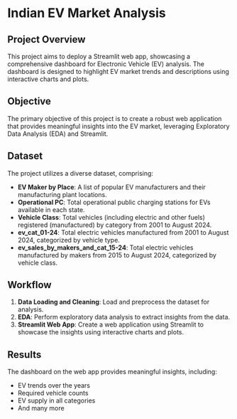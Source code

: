 
# Indian EV Market Analysis

## Project Overview

This project aims to deploy a Streamlit web app, showcasing a comprehensive dashboard for Electronic Vehicle (EV) analysis. The dashboard is designed to highlight EV market trends and descriptions using interactive charts and plots.

## Objective

The primary objective of this project is to create a robust web application that provides meaningful insights into the EV market, leveraging Exploratory Data Analysis (EDA) and Streamlit.

## Dataset

The project utilizes a diverse dataset, comprising:

* **EV Maker by Place**: A list of popular EV manufacturers and their manufacturing plant locations.
* **Operational PC**: Total operational public charging stations for EVs available in each state.
* **Vehicle Class**: Total vehicles (including electric and other fuels) registered (manufactured) by category from 2001 to August 2024.
* **ev_cat_01-24**: Total electric vehicles manufactured from 2001 to August 2024, categorized by vehicle type.
* **ev_sales_by_makers_and_cat_15-24**: Total electric vehicles manufactured by makers from 2015 to August 2024, categorized by vehicle class.

## Workflow

1. **Data Loading and Cleaning**: Load and preprocess the dataset for analysis.
2. **EDA**: Perform exploratory data analysis to extract insights from the data.
3. **Streamlit Web App**: Create a web application using Streamlit to showcase the insights using interactive charts and plots.

## Results

The dashboard on the web app provides meaningful insights, including:

* EV trends over the years
* Required vehicle counts
* EV supply in all categories
* And many more
```

